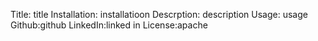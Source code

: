 Title: title
 Installation: installatioon
 Descrption: description
 Usage: usage
 Github:github
  LinkedIn:linked in
 License:apache
